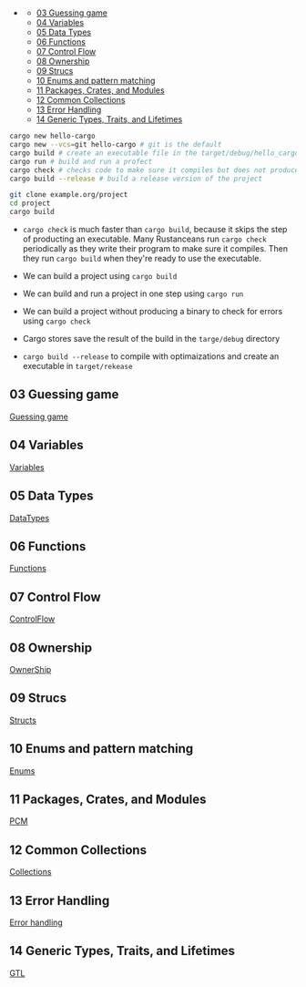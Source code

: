 #

- [](#)
  - [03 Guessing game](#03-guessing-game)
  - [04 Variables](#04-variables)
  - [05 Data Types](#05-data-types)
  - [06 Functions](#06-functions)
  - [07 Control Flow](#07-control-flow)
  - [08 Ownership](#08-ownership)
  - [09 Strucs](#09-strucs)
  - [10 Enums and pattern matching](#10-enums-and-pattern-matching)
  - [11 Packages, Crates, and Modules](#11-packages-crates-and-modules)
  - [12 Common Collections](#12-common-collections)
  - [13 Error Handling](#13-error-handling)
  - [14 Generic Types, Traits, and Lifetimes](#14-generic-types-traits-and-lifetimes)

```sh
cargo new hello-cargo
cargo new --vcs=git hello-cargo # git is the default
cargo build # create an executable file in the target/debug/hello_cargo directory
cargo run # build and run a profect
cargo check # checks code to make sure it compiles but does not produce an executable
cargo build --release # build a release version of the project
```

```sh
git clone example.org/project
cd project
cargo build
```

- `cargo check` is much faster than `cargo build`, because it skips the step of producting an executable. Many Rustanceans run `cargo check` periodically as they write their program to make sure it compiles. Then they run `cargo build` when they're ready to use the executable.

- We can build a project using `cargo build`
- We can build and run a project in one step using `cargo run`
- We can build a project without producing a binary to check for errors using `cargo check`
- Cargo stores save the result of the build in the `targe/debug` directory
- `cargo build --release` to compile with optimaizations and create an executable in `target/rekease`

## 03 Guessing game

[Guessing game](./Guessing_game.md)

## 04 Variables

[Variables](./Variables.md)

## 05 Data Types

[DataTypes](./DataTypes.md)

## 06 Functions

[Functions](./Functions.md)

## 07 Control Flow

[ControlFlow](./ControlFlow.md)

## 08 Ownership

[OwnerShip](./OwnerShip.md)

## 09 Strucs

[Structs](./Struct.md)

## 10 Enums and pattern matching

[Enums](./Enums.md)

## 11 Packages, Crates, and Modules

[PCM](./PCM.md)

## 12 Common Collections

[Collections](./Collections.md)

## 13 Error Handling

[Error handling](./ErrorHandling.md)

## 14 Generic Types, Traits, and Lifetimes

[GTL](./GTL.md)

